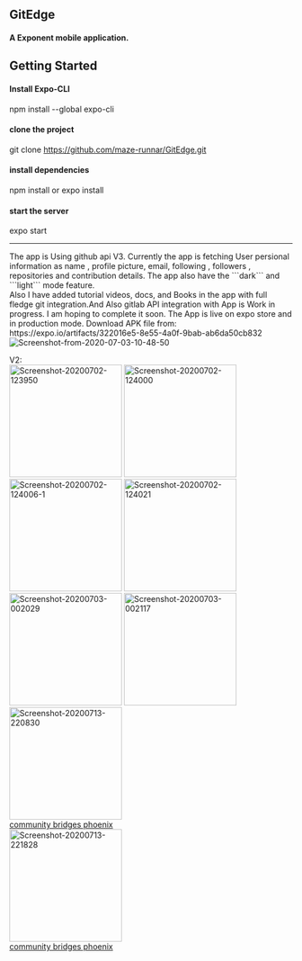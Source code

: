 ## GitEdge
#### A Exponent mobile application. 
   
## Getting Started    
#### Install Expo-CLI    
npm install --global expo-cli    
#### clone the project    
git clone https://github.com/maze-runnar/GitEdge.git     
#### install dependencies   
npm install or expo install    
#### start the server   
expo start   
<hr>
The app is Using github api V3. Currently the app is fetching User persional information as name , profile picture, email, following , followers , repositories and contribution details. The app also have the  ```dark``` and ```light``` mode feature. <br/>
Also I have added tutorial videos, docs, and Books in the app with full fledge git integration.And Also gitlab API integration with App is Work in progress. I am hoping to complete it soon.   
The App is live on expo store and in production mode.
Download APK file from: https://expo.io/artifacts/322016e5-8e55-4a0f-9bab-ab6da50cb832

<img src="https://i.ibb.co/VD6SZzP/Screenshot-from-2020-07-03-10-48-50.png" alt="Screenshot-from-2020-07-03-10-48-50" border="0">
 
V2:     
<a href="https://ibb.co/N9z5145"><img src="https://i.ibb.co/dPyFbhF/Screenshot-20200702-123950.png" width="200px" alt="Screenshot-20200702-123950" border="0"></a>
<a href="https://ibb.co/TPZ88Q8"><img src="https://i.ibb.co/5sd88Q8/Screenshot-20200702-124000.png" width="200px" alt="Screenshot-20200702-124000" border="0"></a>
<img src="https://i.ibb.co/v3J7NC5/Screenshot-20200702-124006-1.png" alt="Screenshot-20200702-124006-1" border="0" width = "200px">
<img src="https://i.ibb.co/zGRzMf0/Screenshot-20200702-124021.png" alt="Screenshot-20200702-124021" border="0" width = "200px">
<img src="https://i.ibb.co/t3wLbkr/Screenshot-20200703-002029.png" alt="Screenshot-20200703-002029" border="0" width = "200px">
<img src="https://i.ibb.co/HYMw2bX/Screenshot-20200703-002117.png" alt="Screenshot-20200703-002117" border="0" width = "200px">
<a href="https://ibb.co/hM6WLZ5"><img src="https://i.ibb.co/sPfwb6S/Screenshot-20200713-220830.png" alt="Screenshot-20200713-220830" border="0" width ="200px"></a><br /><a target='_blank' href='https://nonprofitlight.com/az/mesa/community-bridges-inc'>community bridges phoenix</a><br />
<a href="https://ibb.co/QHjYmr4"><img src="https://i.ibb.co/PWz1Cwd/Screenshot-20200713-221828.png" alt="Screenshot-20200713-221828" border="0" width = "200px"></a><br /><a target='_blank' href='https://nonprofitlight.com/az/mesa/community-bridges-inc'>community bridges phoenix</a><br />
